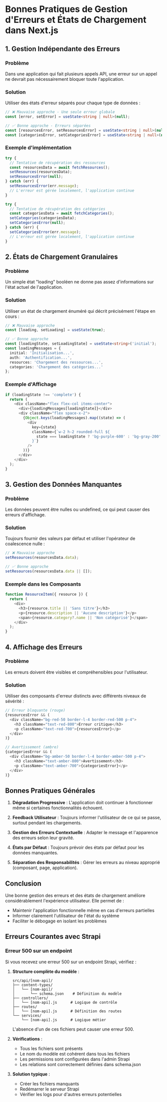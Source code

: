 # Bonnes Pratiques de Gestion d'Erreurs et États de Chargement dans Next.js

## 1. Gestion Indépendante des Erreurs

### Problème
Dans une application qui fait plusieurs appels API, une erreur sur un appel ne devrait pas nécessairement bloquer toute l'application.

### Solution
Utiliser des états d'erreur séparés pour chaque type de données :

```typescript
// ❌ Mauvaise approche - Une seule erreur globale
const [error, setError] = useState<string | null>(null);

// ✅ Bonne approche - Erreurs séparées
const [resourcesError, setResourcesError] = useState<string | null>(null);
const [categoriesError, setCategoriesError] = useState<string | null>(null);
```

### Exemple d'implémentation
```typescript
try {
  // Tentative de récupération des ressources
  const resourcesData = await fetchResources();
  setResources(resourcesData);
  setResourcesError(null);
} catch (err) {
  setResourcesError(err.message);
  // L'erreur est gérée localement, l'application continue
}

try {
  // Tentative de récupération des catégories
  const categoriesData = await fetchCategories();
  setCategories(categoriesData);
  setCategoriesError(null);
} catch (err) {
  setCategoriesError(err.message);
  // L'erreur est gérée localement, l'application continue
}
```

## 2. États de Chargement Granulaires

### Problème
Un simple état "loading" booléen ne donne pas assez d'informations sur l'état actuel de l'application.

### Solution
Utiliser un état de chargement énuméré qui décrit précisément l'étape en cours :

```typescript
// ❌ Mauvaise approche
const [loading, setLoading] = useState(true);

// ✅ Bonne approche
const [loadingState, setLoadingState] = useState<string>('initial');
const loadingMessages = {
  initial: 'Initialisation...',
  auth: 'Authentification...',
  resources: 'Chargement des ressources...',
  categories: 'Chargement des catégories...'
};
```

### Exemple d'Affichage
```typescript
if (loadingState !== 'complete') {
  return (
    <div className="flex flex-col items-center">
      <div>{loadingMessages[loadingState]}</div>
      <div className="flex space-x-2">
        {Object.keys(loadingMessages).map((state) => (
          <div
            key={state}
            className={`w-2 h-2 rounded-full ${
              state === loadingState ? 'bg-purple-600' : 'bg-gray-200'
            }`}
          />
        ))}
      </div>
    </div>
  );
}
```

## 3. Gestion des Données Manquantes

### Problème
Les données peuvent être nulles ou undefined, ce qui peut causer des erreurs d'affichage.

### Solution
Toujours fournir des valeurs par défaut et utiliser l'opérateur de coalescence nulle :

```typescript
// ❌ Mauvaise approche
setResources(resourcesData.data);

// ✅ Bonne approche
setResources(resourcesData.data || []);
```

### Exemple dans les Composants
```typescript
function ResourceItem({ resource }) {
  return (
    <div>
      <h3>{resource.title || 'Sans titre'}</h3>
      <p>{resource.description || 'Aucune description'}</p>
      <span>{resource.category?.name || 'Non catégorisé'}</span>
    </div>
  );
}
```

## 4. Affichage des Erreurs

### Problème
Les erreurs doivent être visibles et compréhensibles pour l'utilisateur.

### Solution
Utiliser des composants d'erreur distincts avec différents niveaux de sévérité :

```typescript
// Erreur bloquante (rouge)
{resourcesError && (
  <div className="bg-red-50 border-l-4 border-red-500 p-4">
    <h3 className="text-red-800">Erreur critique</h3>
    <p className="text-red-700">{resourcesError}</p>
  </div>
)}

// Avertissement (ambre)
{categoriesError && (
  <div className="bg-amber-50 border-l-4 border-amber-500 p-4">
    <h3 className="text-amber-800">Avertissement</h3>
    <p className="text-amber-700">{categoriesError}</p>
  </div>
)}
```

## Bonnes Pratiques Générales

1. **Dégradation Progressive** : L'application doit continuer à fonctionner même si certaines fonctionnalités échouent.

2. **Feedback Utilisateur** : Toujours informer l'utilisateur de ce qui se passe, surtout pendant les chargements.

3. **Gestion des Erreurs Contextuelle** : Adapter le message et l'apparence des erreurs selon leur gravité.

4. **États par Défaut** : Toujours prévoir des états par défaut pour les données manquantes.

5. **Séparation des Responsabilités** : Gérer les erreurs au niveau approprié (composant, page, application).

## Conclusion

Une bonne gestion des erreurs et des états de chargement améliore considérablement l'expérience utilisateur. Elle permet de :
- Maintenir l'application fonctionnelle même en cas d'erreurs partielles
- Informer clairement l'utilisateur de l'état du système
- Faciliter le débogage en isolant les problèmes

## Erreurs Courantes avec Strapi

### Erreur 500 sur un endpoint
Si vous recevez une erreur 500 sur un endpoint Strapi, vérifiez :

1. **Structure complète du modèle** :
   ```
   src/api/[nom-api]/
   ├── content-types/
   │   └── [nom-api]/
   │       └── schema.json    # Définition du modèle
   ├── controllers/
   │   └── [nom-api].js      # Logique de contrôle
   ├── routes/
   │   └── [nom-api].js      # Définition des routes
   └── services/
       └── [nom-api].js      # Logique métier
   ```
   L'absence d'un de ces fichiers peut causer une erreur 500.

2. **Vérifications** :
   - Tous les fichiers sont présents
   - Le nom du modèle est cohérent dans tous les fichiers
   - Les permissions sont configurées dans l'admin Strapi
   - Les relations sont correctement définies dans schema.json

3. **Solution typique** :
   - Créer les fichiers manquants
   - Redémarrer le serveur Strapi
   - Vérifier les logs pour d'autres erreurs potentielles 